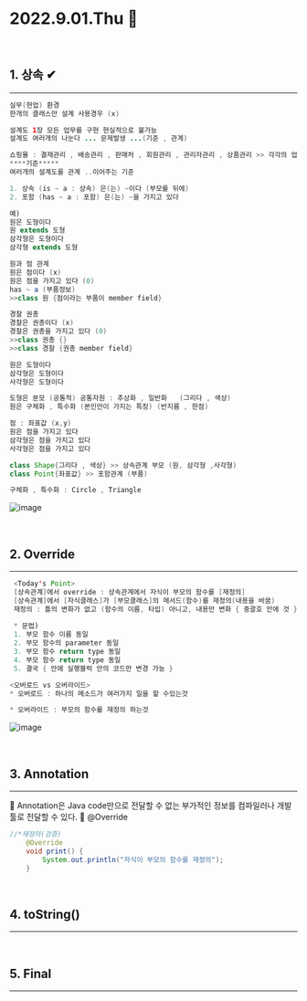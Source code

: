 # 2022.9.01.Thu 📅
<br>

## 1. 상속  ✔
-----------------
```java
실무(현업) 환경
한개의 클래스만 설계 사용경우 (x)

설계도 1장 모든 업무를 구현 현실적으로 불가능 
설계도 여러개의 나눈다 ... 문제발생 ...(기준 , 관계)

쇼핑몰 : 결재관리 , 배송관리 , 판매처 , 회원관리 , 관리자관리 , 상품관리 >> 각각의 업무 > 별도의 설계도
****기준*****
여러개의 설계도를 관계 ..이어주는 기준

1. 상속 (is ~ a : 상속) 은(는) ~이다 (부모를 뒤에)
2. 포함 (has ~ a : 포함) 은(는) ~을 가지고 있다 

예)
원은 도형이다 
원 extends 도형
삼각형은 도형이다 
삼각형 extends 도형

원과 점 관계
원은 점이다 (x)
원은 점을 가지고 있다 (0)
has ~ a (부품정보)
>>class 원 {점이라는 부품이 member field}

경찰 권총
경찰은 권총이다 (x)
경찰은 권총을 가지고 있다 (0)
>>class 권총 {}
>>class 경찰 {권총 member field}

원은 도형이다
삼각형은 도형이다
사각형은 도형이다

도형은 분모 (공통적) 공통자원 : 추상화 , 일반화   (그리다 , 색상)
원은 구체화 , 특수화 (본인만이 가지는 특징) (반지름 , 한점)

점 : 좌표값 (x,y)
원은 점을 가지고 있다
삼각형은 점을 가지고 있다
사각형은 점을 가지고 있다 

class Shape{그리다 , 색상} >> 상속관계 부모 (원, 삼각형 ,사각형)
class Point{좌표값} >> 포함관계 (부품) 

구체화 , 특수화 : Circle , Triangle
```

![image](http://www.tcpschool.com/lectures/img_java_inheritance_diagram.png)

<br>

## 2. Override
------------------
```java
 <Today's Point>
 [상속관계]에서 override : 상속관계에서 자식이 부모의 함수를 [재정의]
 [상속관계]에서 [자식클래스]가 [부모클래스]의 메서드(함수)를 재정의(내용을 바꿈)
 재정의 : 틀의 변화가 없고 (함수의 이름, 타입) 아니고, 내용만 변화 { 중괄호 안에 것 }
 
 * 문법)
 1. 부모 함수 이름 동일
 2. 부모 함수의 parameter 동일
 3. 부모 함수 return type 동일 
 4. 부모 함수 return type 동일
 5. 결국 { 안에 실행블럭 안의 코드만 변경 가능 }
```

```java
<오버로드 vs 오버라이드>
* 오버로드 : 하나의 메소드가 여러가지 일을 할 수있는것

* 오버라이드 : 부모의 함수를 재정의 하는것
```
![image](https://1.bp.blogspot.com/-mcytVS6SIqE/VJU6HxvD7iI/AAAAAAAACOc/nG02KqkDOoc/w1200-h630-p-k-no-nu/Difference%2Bbetween%2Bmethod%2Boverloading%2Band%2Boverriding%2Bin%2BJava.gif)

<br>

## 3. Annotation
------------------
🔔 Annotation은 Java code만으로 전달할 수 없는 부가적인 정보를 컴파일러나 개발툴로 전달할 수 있다.
🔔 @Override
```java
//*재정의(검증)
	@Override
	void print() {
		System.out.println("자식이 부모의 함수를 재정의");	
	}
```

<br>

## 4. toString()
-----------------

<br>

## 5. Final
----------------

<br>
